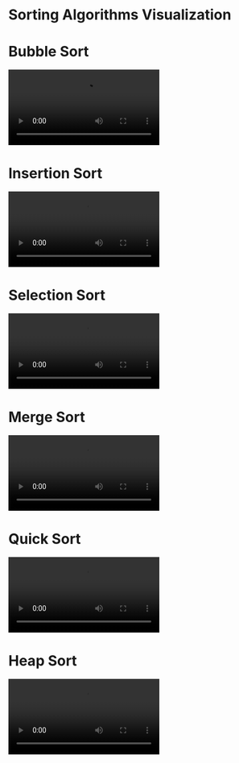 # Sorting Algorithms Visualization

# Bubble Sort


![](../Visual/BubbleSort.mp4)

# Insertion Sort


![](../Visual/InsertionSort.mp4)


# Selection Sort


![](../Visual/SelectionSort.mp4)


# Merge Sort


![](../Visual/MergeSort.mp4)



# Quick Sort


![](../Visual/QuickSort.mp4)



# Heap Sort


![](../Visual/HeapSort.mp4)
